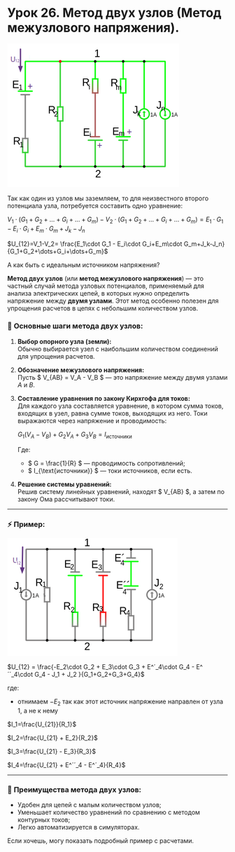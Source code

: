 # Урок 26. Метод двух узлов (Метод межузлового напряжения).

![Метод двух узлов (Метод межузлового напряжения).](../img/80.png "Метод двух узлов (Метод межузлового напряжения)")

Так как один из узлов мы заземляем, то для неизвестного второго потенциала узла, потребуется составить одно уравнение:

$V_1\cdot (G_1+G_2+\dots+G_i+\dots+G_m) - V_2\cdot (G_1+G_2+\dots+G_i+\dots+G_m) = E_1\cdot G_1 - E_i\cdot G_i+E_m\cdot G_m+J_k-J_n$

$U_{12}=V_1-V_2=  \frac{E_1\cdot G_1 - E_i\cdot G_i+E_m\cdot G_m+J_k-J_n}{G_1+G_2+\dots+G_i+\dots+G_m}$

А как быть с идеальным источником напряжения?

**Метод двух узлов** (или **метод межузлового напряжения**) — это частный случай метода узловых потенциалов, применяемый для анализа электрических цепей, в которых нужно определить напряжение между **двумя узлами**. Этот метод особенно полезен для упрощения расчетов в цепях с небольшим количеством узлов.

### 🔑 **Основные шаги метода двух узлов:**

1. **Выбор опорного узла (земли):**  
   Обычно выбирается узел с наибольшим количеством соединений для упрощения расчетов.

2. **Обозначение межузлового напряжения:**  
   Пусть $ V_{AB} = V_A - V_B $ — это напряжение между двумя узлами $A$ и $B$.

3. **Составление уравнения по закону Кирхгофа для токов:**  
   Для каждого узла составляется уравнение, в котором сумма токов, входящих в узел, равна сумме токов, выходящих из него. Токи выражаются через напряжение и проводимость:

   
   $G_1 (V_A - V_B) + G_2 V_A + G_3 V_B = I_{\text{источники}}$
   
   
   Где:
   - $ G = \frac{1}{R} $ — проводимость сопротивлений;
   - $ I_{\text{источники}} $ — токи источников, если есть.

4. **Решение системы уравнений:**  
   Решив систему линейных уравнений, находят $ V_{AB} $, а затем по закону Ома рассчитывают токи.

---

### ⚡ **Пример:**

![Метод двух узлов (Метод межузлового напряжения).](../img/81.png "Метод двух узлов (Метод межузлового напряжения)")

 

 
$U_{12} = \frac{-E_2\cdot G_2 + E_3\cdot G_3 + E^´_4\cdot G_4 - E^´´_4\cdot G_4 - J_1 + J_2   }{G_1+G_2+G_3+G_4}$
 
где:
- отнимаем $-E_2$ так как этот источник напряжение направлен от узла 1, а не к нему
 
$I_1=\frac{U_{21}}{R_1}$ 

$I_2=\frac{U_{21} + E_2}{R_2}$ 

$I_3=\frac{U_{21} - E_3}{R_3}$ 

$I_4=\frac{U_{21} + E^´´_4 - E^´_4}{R_4}$ 


---

### 🚀 **Преимущества метода двух узлов:**
- Удобен для цепей с малым количеством узлов;
- Уменьшает количество уравнений по сравнению с методом контурных токов;
- Легко автоматизируется в симуляторах.

Если хочешь, могу показать подробный пример с расчетами.